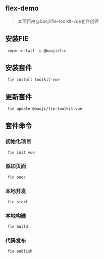 ## flex-demo

> 本项目由@baoji/fie-toolkit-vue套件创建

## 安装FIE

```bash
 cnpm install -g @baoji/fie 
```

## 安装套件 

```bash
 fie install toolkit-vue
```

## 更新套件

```bash
 fie update @baoji/fie-toolkit-vue
```

## 套件命令

### 初始化项目

```bash
 fie init vue 
```

### 添加页面

```bash
 fie page
```

### 本地开发

```bash
 fie start
```

### 本地构建

```bash
 fie build
```

### 代码发布

```bash
 fie publish
```
